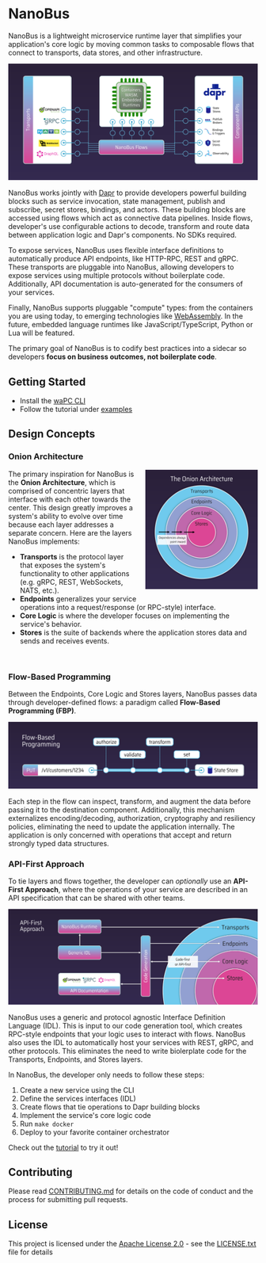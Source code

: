 # NanoBus

NanoBus is a lightweight microservice runtime layer that simplifies your application's core logic by moving
common tasks to composable flows that connect to transports, data stores, and other infrastructure.

![NanoBus Architecture](docs/images/architecture.svg)

NanoBus works jointly with [Dapr](https://dapr.io) to provide developers powerful building blocks such as service invocation,
state management, publish and subscribe, secret stores, bindings, and actors. These building blocks are accessed using flows which act as connective data pipelines. Inside flows, developer's use configurable
actions to decode, transform and route data between application logic and Dapr's components. No SDKs required.

To expose services, NanoBus uses flexible interface definitions to automatically produce API endpoints, like HTTP-RPC, REST and gRPC.
These transports are pluggable into NanoBus, allowing developers to expose services using multiple protocols without boilerplate code.
Additionally, API documentation is auto-generated for the consumers of your services.

Finally, NanoBus supports pluggable "compute" types: from the containers you are using today, to emerging technologies
like [WebAssembly](https://webassembly.org). In the future, embedded language runtimes like JavaScript/TypeScript, Python or Lua will be featured.

The primary goal of NanoBus is to codify best practices into a sidecar so developers **focus on business outcomes, not boilerplate code**.

## Getting Started

* Install the [waPC CLI](https://github.com/wapc/cli#install-the-cli)
* Follow the tutorial under [examples](example/README.md)

## Design Concepts

### Onion Architecture

<img align="right" src="docs/images/onion.svg" alt="The Onion Architecture" width="45%" style="margin: 0 0 1rem 1rem;" />

The primary inspiration for NanoBus is the **Onion Architecture**, which is comprised of concentric layers that interface with each other towards the center. This design greatly improves a system's ability to evolve over time because each layer addresses a separate concern. Here are the layers NanoBus implements:

* **Transports** is the protocol layer that exposes the system's functionality to other applications (e.g. gRPC, REST, WebSockets, NATS, etc.).
* **Endpoints** generalizes your service operations into a request/response (or RPC-style) interface.
* **Core Logic** is where the developer focuses on implementing the service's behavior.
* **Stores** is the suite of backends where the application stores data and sends and receives events.

<br clear="both"/>

<p></p>

### Flow-Based Programming

Between the Endpoints, Core Logic and Stores layers, NanoBus passes data through developer-defined flows: a paradigm called **Flow-Based Programming (FBP)**.

![Flow-Based Programming example](docs/images/fbp.svg)

Each step in the flow can inspect, transform, and augment the data before passing it to the destination component.  Additionally, this mechanism externalizes encoding/decoding, authorization, cryptography and resiliency policies, eliminating the need to update the application internally. The application is only concerned with operations that accept and return strongly typed data structures.

### API-First Approach

To tie layers and flows together, the developer can *optionally* use an **API-First Approach**, where the operations of your service are described in an API specification that can be shared with other teams.

![IDL code generation](docs/images/idl-codegen.svg)

NanoBus uses a generic and protocol agnostic Interface Definition Language (IDL). This is input to our code generation tool, which creates RPC-style endpoints that your logic uses to interact with flows. NanoBus also uses the IDL to automatically host your services with REST, gRPC, and other protocols. This eliminates the need to write biolerplate code for the Transports, Endpoints, and Stores layers.

In NanoBus, the developer only needs to follow these steps:

1. Create a new service using the CLI
2. Define the services interfaces (IDL)
3. Create flows that tie operations to Dapr building blocks
4. Implement the service's core logic code
5. Run `make docker`
6. Deploy to your favorite container orchestrator

Check out the [tutorial](example/README.md) to try it out!

## Contributing

Please read [CONTRIBUTING.md](CONTRIBUTING.md) for details on the code of conduct and the process for submitting pull requests.

## License

This project is licensed under the [Apache License 2.0](https://choosealicense.com/licenses/apache-2.0/) - see the [LICENSE.txt](LICENSE.txt) file for details
